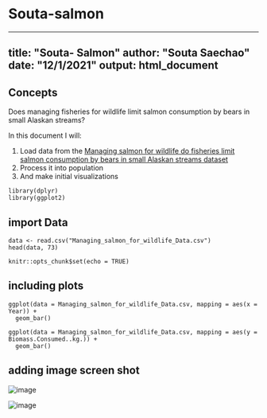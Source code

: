 # Souta-salmon
---
title: "Souta- Salmon"
author: "Souta Saechao"
date: "12/1/2021"
output: html_document
---

## Concepts

Does managing fisheries for wildlife limit salmon consumption by bears in small Alaskan streams?

In this document I will:

1. Load data from the [Managing salmon for wildlife do fisheries limit salmon consumption by bears in small Alaskan streams dataset](https://figshare.com/articles/dataset/Managing_salmon_for_wildlife_do_fisheries_limit_salmon_consumption_by_bears_in_small_Alaskan_streams_/10315925)
2. Process it into population
3. And make initial visualizations

```{r, message=FALSE}
library(dplyr)
library(ggplot2)
```

## import Data

```{r cache=TRUE}
data <- read.csv("Managing_salmon_for_wildlife_Data.csv")
head(data, 73)
```

```{r setup, include=FALSE}
knitr::opts_chunk$set(echo = TRUE)
```
## including plots

```{r}
ggplot(data = Managing_salmon_for_wildlife_Data.csv, mapping = aes(x = Year)) +
  geom_bar()
```

```{r}
ggplot(data = Managing_salmon_for_wildlife_Data.csv, mapping = aes(y = Biomass.Consumed..kg.)) +
  geom_bar()
```



## adding image screen shot

![image](https://www.alaskatourjobs.com/wp-content/uploads/2017/06/Copper_River_Salmon_Facts.jpg)


![image](https://d3i6fh83elv35t.cloudfront.net/static/2018/11/fat-bears_GettyImages-966223700-1024x683.jpg)




